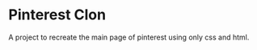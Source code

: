 <h1>Pinterest Clon</h1>
A project to recreate the main page of pinterest using only css and html.



